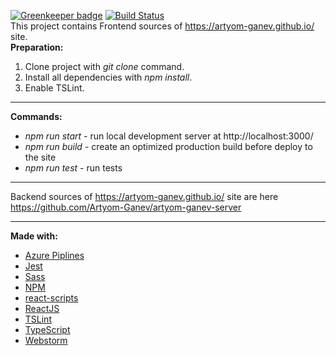 [![Greenkeeper badge](https://badges.greenkeeper.io/Artyom-Ganev/artyom-ganev-src.svg)](https://greenkeeper.io/) 
[![Build Status](https://dev.azure.com/aaganev/aaganev/_apis/build/status/Artyom-Ganev.artyom-ganev-src?branchName=master)](https://dev.azure.com/aaganev/aaganev/_build/latest?definitionId=5&branchName=master)  
This project contains Frontend sources of https://artyom-ganev.github.io/ site.  
**Preparation:**
1. Clone project with *git clone* command.
2. Install all dependencies with *npm install*.
3. Enable TSLint.  
- - - -
**Commands:**
* *npm run start* - run local development server at http://localhost:3000/
* *npm run build* - create an optimized production build before deploy to the site
* *npm run test* - run tests  
- - - -
Backend sources of https://artyom-ganev.github.io/ site are here https://github.com/Artyom-Ganev/artyom-ganev-server
- - - -
**Made with:**
* [Azure Piplines](https://azure.microsoft.com/en-us/services/devops/pipelines/)
* [Jest](https://jestjs.io/)
* [Sass](https://sass-lang.com//)
* [NPM](https://www.npmjs.com/)
* [react-scripts](https://www.npmjs.com/package/react-scripts)
* [ReactJS](https://reactjs.org/)
* [TSLint](https://palantir.github.io/tslint/)
* [TypeScript](https://www.typescriptlang.org)
* [Webstorm](https://www.jetbrains.com/webstorm/)
